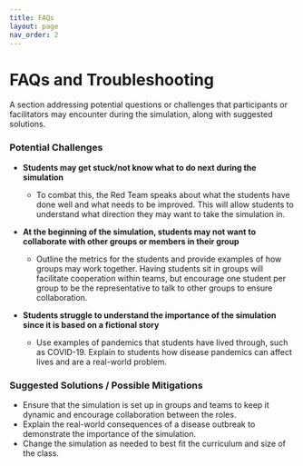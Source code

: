 ```yaml
---
title: FAQs
layout: page
nav_order: 2
---
```


# FAQs and Troubleshooting


A section addressing potential questions or challenges that participants or facilitators may encounter during the simulation, along with suggested solutions.

### Potential Challenges

- **Students may get stuck/not know what to do next during the simulation**  
  - To combat this, the Red Team speaks about what the students have done well and what needs to be improved. This will allow students to understand what direction they may want to take the simulation in.

- **At the beginning of the simulation, students may not want to collaborate with other groups or members in their group**  
  - Outline the metrics for the students and provide examples of how groups may work together. Having students sit in groups will facilitate cooperation within teams, but encourage one student per group to be the representative to talk to other groups to ensure collaboration.

- **Students struggle to understand the importance of the simulation since it is based on a fictional story**  
  - Use examples of pandemics that students have lived through, such as COVID-19. Explain to students how disease pandemics can affect lives and are a real-world problem.

### Suggested Solutions / Possible Mitigations

- Ensure that the simulation is set up in groups and teams to keep it dynamic and encourage collaboration between the roles.
- Explain the real-world consequences of a disease outbreak to demonstrate the importance of the simulation.
- Change the simulation as needed to best fit the curriculum and size of the class.
